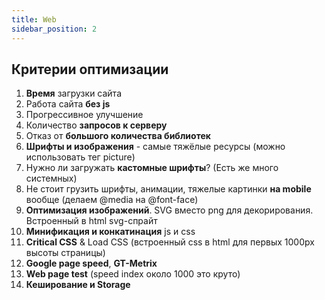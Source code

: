 ```yaml
---
title: Web
sidebar_position: 2
---
```


## Критерии оптимизации

1. **Время** загрузки сайта
2. Работа сайта **без js**
3. Прогрессивное улучшение
4. Количество **запросов к серверу**
5. Отказ от **большого количества библиотек**
6. **Шрифты и изображения** - самые тяжёлые ресурсы (можно использовать тег picture)
7. Нужно ли загружать **кастомные шрифты**? (Есть же много системных)
8. Не стоит грузить шрифты, анимации, тяжелые картинки **на mobile** вообще (делаем @media на @font-face)
9. **Оптимизация изображений**. SVG вместо png для декорирования. Встроенный в html svg-спрайт
10. **Минификация и конкатинация** js и css
11. **Critical CSS** & Load CSS (встроенный css в html для первых 1000px высоты страницы)
12. **Google page speed**, **GT-Metrix**
13. **Web page test** (speed index около 1000 это круто)
14. **Кеширование и Storage**